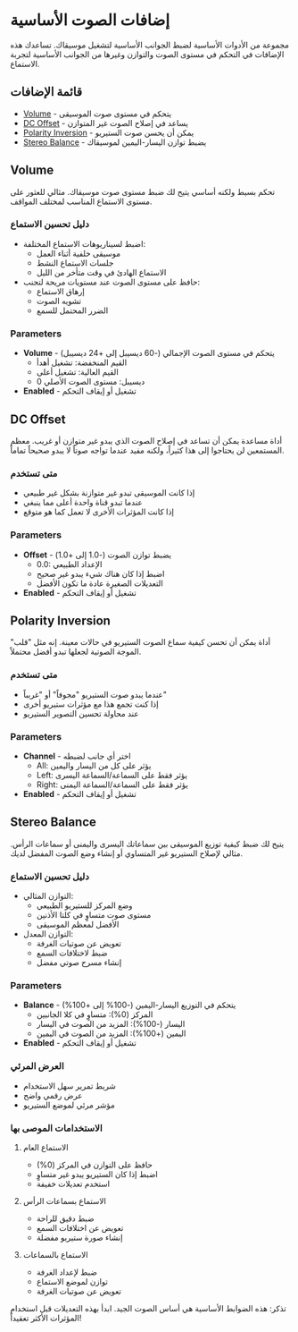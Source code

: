 # إضافات الصوت الأساسية

مجموعة من الأدوات الأساسية لضبط الجوانب الأساسية لتشغيل موسيقاك. تساعدك هذه الإضافات في التحكم في مستوى الصوت والتوازن وغيرها من الجوانب الأساسية لتجربة الاستماع.

## قائمة الإضافات

- [Volume](#volume) - يتحكم في مستوى صوت الموسيقى
- [DC Offset](#dc-offset) - يساعد في إصلاح الصوت غير المتوازن
- [Polarity Inversion](#polarity-inversion) - يمكن أن يحسن صوت الستيريو
- [Stereo Balance](#stereo-balance) - يضبط توازن اليسار-اليمين لموسيقاك

## Volume

تحكم بسيط ولكنه أساسي يتيح لك ضبط مستوى صوت موسيقاك. مثالي للعثور على مستوى الاستماع المناسب لمختلف المواقف.

### دليل تحسين الاستماع
- اضبط لسيناريوهات الاستماع المختلفة:
  - موسيقى خلفية أثناء العمل
  - جلسات الاستماع النشط
  - الاستماع الهادئ في وقت متأخر من الليل
- حافظ على مستوى الصوت عند مستويات مريحة لتجنب:
  - إرهاق الاستماع
  - تشويه الصوت
  - الضرر المحتمل للسمع

### Parameters
- **Volume** - يتحكم في مستوى الصوت الإجمالي (-60 ديسيبل إلى +24 ديسيبل)
  - القيم المنخفضة: تشغيل أهدأ
  - القيم العالية: تشغيل أعلى
  - 0 ديسيبل: مستوى الصوت الأصلي
- **Enabled** - تشغيل أو إيقاف التحكم

## DC Offset

أداة مساعدة يمكن أن تساعد في إصلاح الصوت الذي يبدو غير متوازن أو غريب. معظم المستمعين لن يحتاجوا إلى هذا كثيراً، ولكنه مفيد عندما تواجه صوتاً لا يبدو صحيحاً تماماً.

### متى تستخدم
- إذا كانت الموسيقى تبدو غير متوازنة بشكل غير طبيعي
- عندما تبدو قناة واحدة أعلى مما ينبغي
- إذا كانت المؤثرات الأخرى لا تعمل كما هو متوقع

### Parameters
- **Offset** - يضبط توازن الصوت (-1.0 إلى +1.0)
  - 0.0: الإعداد الطبيعي
  - اضبط إذا كان هناك شيء يبدو غير صحيح
  - التعديلات الصغيرة عادة ما تكون الأفضل
- **Enabled** - تشغيل أو إيقاف التحكم

## Polarity Inversion

أداة يمكن أن تحسن كيفية سماع الصوت الستيريو في حالات معينة. إنه مثل "قلب" الموجة الصوتية لجعلها تبدو أفضل محتملاً.

### متى تستخدم
- عندما يبدو صوت الستيريو "مجوفاً" أو "غريباً"
- إذا كنت تجمع هذا مع مؤثرات ستيريو أخرى
- عند محاولة تحسين التصوير الستيريو

### Parameters
- **Channel** - اختر أي جانب لضبطه
  - All: يؤثر على كل من اليسار واليمين
  - Left: يؤثر فقط على السماعة/السماعة اليسرى
  - Right: يؤثر فقط على السماعة/السماعة اليمنى
- **Enabled** - تشغيل أو إيقاف التحكم

## Stereo Balance

يتيح لك ضبط كيفية توزيع الموسيقى بين سماعاتك اليسرى واليمنى أو سماعات الرأس. مثالي لإصلاح الستيريو غير المتساوي أو إنشاء وضع الصوت المفضل لديك.

### دليل تحسين الاستماع
- التوازن المثالي:
  - وضع المركز للستيريو الطبيعي
  - مستوى صوت متساوٍ في كلتا الأذنين
  - الأفضل لمعظم الموسيقى
- التوازن المعدل:
  - تعويض عن صوتيات الغرفة
  - ضبط لاختلافات السمع
  - إنشاء مسرح صوتي مفضل

### Parameters
- **Balance** - يتحكم في التوزيع اليسار-اليمين (-100% إلى +100%)
  - المركز (0%): متساوٍ في كلا الجانبين
  - اليسار (-100%): المزيد من الصوت في اليسار
  - اليمين (+100%): المزيد من الصوت في اليمين
- **Enabled** - تشغيل أو إيقاف التحكم

### العرض المرئي
- شريط تمرير سهل الاستخدام
- عرض رقمي واضح
- مؤشر مرئي لموضع الستيريو

### الاستخدامات الموصى بها

1. الاستماع العام
   - حافظ على التوازن في المركز (0%)
   - اضبط إذا كان الستيريو يبدو غير متساوٍ
   - استخدم تعديلات خفيفة

2. الاستماع بسماعات الرأس
   - ضبط دقيق للراحة
   - تعويض عن اختلافات السمع
   - إنشاء صورة ستيريو مفضلة

3. الاستماع بالسماعات
   - ضبط لإعداد الغرفة
   - توازن لموضع الاستماع
   - تعويض عن صوتيات الغرفة

تذكر: هذه الضوابط الأساسية هي أساس الصوت الجيد. ابدأ بهذه التعديلات قبل استخدام المؤثرات الأكثر تعقيداً!